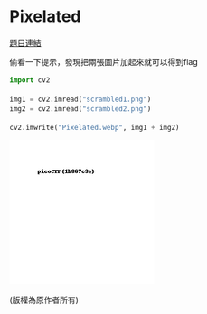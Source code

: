 # Pixelated

[題目連結](https://play.picoctf.org/practice/challenge/100)

偷看一下提示，發現把兩張圖片加起來就可以得到flag

```python
import cv2

img1 = cv2.imread("scrambled1.png")
img2 = cv2.imread("scrambled2.png")

cv2.imwrite("Pixelated.webp", img1 + img2)
```

![Pixelated](Pixelated.webp)

(版權為原作者所有)
